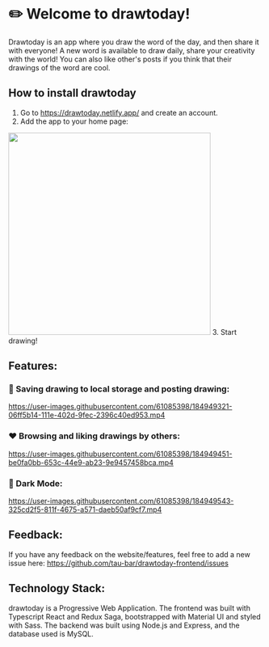 # ✏️ Welcome to drawtoday! 
Drawtoday is an app where you draw the word of the day, and then share it with everyone! A new word is available to draw daily, share your creativity with the world! You can also like other's posts if you think that their drawings of the word are cool.

## How to install drawtoday
1. Go to https://drawtoday.netlify.app/ and create an account.
2. Add the app to your home page:
<img src="https://user-images.githubusercontent.com/61085398/184948833-f6402e84-6429-46f8-aebd-c123a7be0345.png" width="400">
3. Start drawing!

## Features:
### 💾 Saving drawing to local storage and posting drawing:

https://user-images.githubusercontent.com/61085398/184949321-06ff5b14-111e-402d-9fec-2396c40ed953.mp4

### ♥ Browsing and liking drawings by others:

https://user-images.githubusercontent.com/61085398/184949451-be0fa0bb-653c-44e9-ab23-9e9457458bca.mp4

### 🌙 Dark Mode:

https://user-images.githubusercontent.com/61085398/184949543-325cd2f5-811f-4675-a571-daeb50af9cf7.mp4

## Feedback:
If you have any feedback on the website/features, feel free to add a new issue here: https://github.com/tau-bar/drawtoday-frontend/issues 

## Technology Stack:
drawtoday is a Progressive Web Application. The frontend was built with Typescript React and Redux Saga, bootstrapped with Material UI and styled with Sass. The backend was built using Node.js and Express, and the database used is MySQL.
